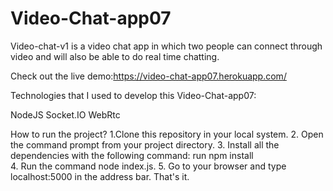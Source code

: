 # Video-Chat-app07

Video-chat-v1 is a video chat app in which two people can connect through video and will also be able to do real time chatting.


Check out the live demo:https://video-chat-app07.herokuapp.com/



Technologies that I used to develop this Video-Chat-app07:

NodeJS
Socket.IO
WebRtc


How to run the project?
1.Clone this repository in your local system.
2. Open the command prompt from your project directory.
3. Install all the dependencies with the following command:
   run npm install  
4. Run the command node index.js.
5. Go to your browser and type localhost:5000 in the address bar.
That's it.
